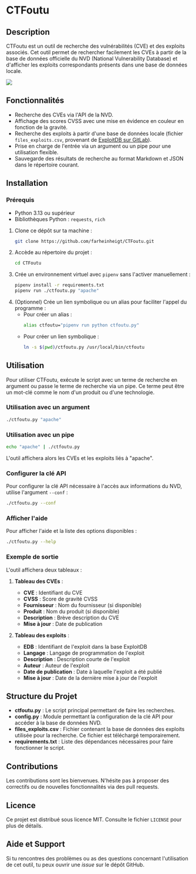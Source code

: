 # CTFoutu

## Description

CTFoutu est un outil de recherche des vulnérabilités (CVE) et des exploits associés. Cet outil permet de rechercher facilement les CVEs à partir de la base de données officielle du NVD (National Vulnerability Database) et d'afficher les exploits correspondants présents dans une base de données locale.

<a href="https://asciinema.org/a/5vdM2VuS7d4I6pFIpQuE5R9v5" target="_blank"><img src="https://asciinema.org/a/5vdM2VuS7d4I6pFIpQuE5R9v5.svg" /></a>

## Fonctionnalités

- Recherche des CVEs via l'API de la NVD.
- Affichage des scores CVSS avec une mise en évidence en couleur en fonction de la gravité.
- Recherche des exploits à partir d'une base de données locale (fichier `files_exploits.csv`, provenant de [ExploitDB sur GitLab](https://gitlab.com/exploit-database/exploitdb)).
- Prise en charge de l'entrée via un argument ou un pipe pour une utilisation flexible.
- Sauvegarde des résultats de recherche au format Markdown et JSON dans le répertoire courant.

## Installation

### Prérequis

- Python 3.13 ou supérieur
- Bibliothèques Python : `requests`, `rich`
  
1. Clone ce dépôt sur ta machine :
   ```bash
   git clone https://github.com/farheinheigt/CTFoutu.git
   ```
2. Accède au répertoire du projet :
   ```bash
   cd CTFoutu
   ```
3. Crée un environnement virtuel avec `pipenv` sans l'activer manuellement :
   ```bash
   pipenv install -r requirements.txt
   pipenv run ./ctfoutu.py "apache"
   ```
4. (Optionnel) Crée un lien symbolique ou un alias pour faciliter l'appel du programme :
   - Pour créer un alias :
     ```bash
     alias ctfoutu="pipenv run python ctfoutu.py"
     ```
   - Pour créer un lien symbolique :
     ```bash
     ln -s $(pwd)/ctfoutu.py /usr/local/bin/ctfoutu
     ```

## Utilisation

Pour utiliser CTFoutu, exécute le script avec un terme de recherche en argument ou passe le terme de recherche via un pipe. Ce terme peut être un mot-clé comme le nom d'un produit ou d'une technologie.

### Utilisation avec un argument

```bash
./ctfoutu.py "apache"
```

### Utilisation avec un pipe

```bash
echo "apache" | ./ctfoutu.py
```

L'outil affichera alors les CVEs et les exploits liés à "apache".

### Configurer la clé API

Pour configurer la clé API nécessaire à l'accès aux informations du NVD, utilise l'argument `--conf` :

```bash
./ctfoutu.py --conf
```

### Afficher l'aide

Pour afficher l'aide et la liste des options disponibles :

```bash
./ctfoutu.py --help
```

### Exemple de sortie

L'outil affichera deux tableaux :

1. **Tableau des CVEs** :

   - **CVE** : Identifiant du CVE
   - **CVSS** : Score de gravité CVSS
   - **Fournisseur** : Nom du fournisseur (si disponible)
   - **Produit** : Nom du produit (si disponible)
   - **Description** : Brève description du CVE
   - **Mise à jour** : Date de publication

2. **Tableau des exploits** :

   - **EDB** : Identifiant de l'exploit dans la base ExploitDB
   - **Langage** : Langage de programmation de l'exploit
   - **Description** : Description courte de l'exploit
   - **Auteur** : Auteur de l'exploit
   - **Date de publication** : Date à laquelle l'exploit a été publié
   - **Mise à jour** : Date de la dernière mise à jour de l'exploit

## Structure du Projet

- **ctfoutu.py** : Le script principal permettant de faire les recherches.
- **config.py** : Module permettant la configuration de la clé API pour accéder à la base de données NVD.
- **files\_exploits.csv** : Fichier contenant la base de données des exploits utilisée pour la recherche. Ce fichier est téléchargé temporairement.
- **requirements.txt** : Liste des dépendances nécessaires pour faire fonctionner le script.

## Contributions

Les contributions sont les bienvenues. N'hésite pas à proposer des correctifs ou de nouvelles fonctionnalités via des pull requests.

## Licence

Ce projet est distribué sous licence MIT. Consulte le fichier `LICENSE` pour plus de détails.

## Aide et Support

Si tu rencontres des problèmes ou as des questions concernant l'utilisation de cet outil, tu peux ouvrir une *issue* sur le dépôt GitHub.

